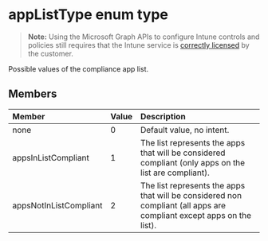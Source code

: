 ﻿# appListType enum type

> **Note:** Using the Microsoft Graph APIs to configure Intune controls and policies still requires that the Intune service is [correctly licensed](https://go.microsoft.com/fwlink/?linkid=839381) by the customer.

Possible values of the compliance app list.
## Members
|Member|Value|Description|
|:---|:---|:---|
|none|0|Default value, no intent.|
|appsInListCompliant|1|The list represents the apps that will be considered compliant (only apps on the list are compliant).|
|appsNotInListCompliant|2|The list represents the apps that will be considered non compliant (all apps are compliant except apps on the list).|








